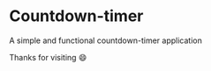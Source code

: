 # Countdown-timer

A simple and functional countdown-timer application

Thanks for visiting :smile:
